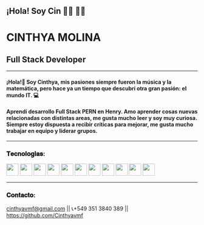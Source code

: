 ## ¡Hola! Soy Cin 🤸‍♀️ 👩‍💻

# **CINTHYA MOLINA** 

## Full Stack Developer
---
#### ¡Hola!🙌 Soy Cinthya, mis pasiones siempre fueron la música y la matemática, pero hace ya un tiempo que descubrí otra gran pasión: el mundo IT. 💻
#### Aprendí desarrollo Full Stack PERN en Henry. Amo aprender cosas nuevas relacionadas con distintas areas, me gusta mucho leer y soy muy curiosa. Siempre estoy dispuesta a recibir críticas para mejorar, me gusta mucho trabajar en equipo y liderar grupos.
---
### 𝐓𝐞𝐜𝐧𝐨𝐥𝐨𝐠𝐢𝐚𝐬:

<img width ='32px' src ='https://raw.githubusercontent.com/rahulbanerjee26/githubAboutMeGenerator/main/icons/html.svg'> <img width ='32px' src ='https://raw.githubusercontent.com/rahulbanerjee26/githubAboutMeGenerator/main/icons/javascript.svg'> <img width ='32px' src ='https://raw.githubusercontent.com/rahulbanerjee26/githubAboutMeGenerator/main/icons/typescript.svg'> <img width ='32px' src ='https://raw.githubusercontent.com/rahulbanerjee26/githubAboutMeGenerator/main/icons/css.svg'> <img width ='32px' src ='https://raw.githubusercontent.com/rahulbanerjee26/githubAboutMeGenerator/main/icons/express.svg'> <img width ='32px' src ='https://raw.githubusercontent.com/rahulbanerjee26/githubAboutMeGenerator/main/icons/nodejs.svg'>  <img width ='32px' src ='https://raw.githubusercontent.com/rahulbanerjee26/githubAboutMeGenerator/main/icons/postman.svg'>  <img width ='32px' src ='https://raw.githubusercontent.com/rahulbanerjee26/githubAboutMeGenerator/main/icons/postgresql.svg'>  <img width ='32px' src ='https://raw.githubusercontent.com/rahulbanerjee26/githubAboutMeGenerator/main/icons/reactjs.svg'>  <img width ='32px' src ='https://raw.githubusercontent.com/rahulbanerjee26/githubAboutMeGenerator/main/icons/redux.svg'>  <img width ='32px' src ='https://raw.githubusercontent.com/rahulbanerjee26/githubAboutMeGenerator/main/icons/bootstrap.svg'>

---
### 𝐂𝐨𝐧𝐭𝐚𝐜𝐭𝐨:

cinthyavmf@gmail.com || 📞+549 351 3840 389 || https://github.com/Cinthyavmf